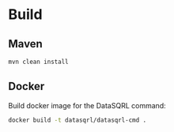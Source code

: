 # Build

## Maven

```bash
mvn clean install
```

## Docker

Build docker image for the DataSQRL command:

```bash
docker build -t datasqrl/datasqrl-cmd . 
```